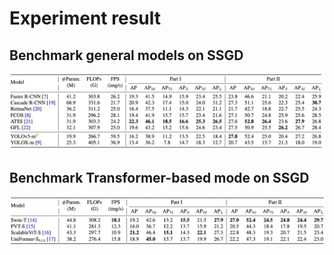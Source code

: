 # Experiment result
## Benchmark general models on SSGD
![part-1](figures/result1.png)

## Benchmark  Transformer-based mode on SSGD
![part-1](figures/result2.png)
